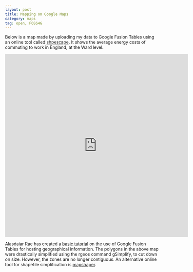 ```yaml
---
layout: post
title: Mapping on Google Maps
category: maps
tag: open, FOSS4G
---
```


Below is a map made by uploading my data to Google Fusion Tables using an online tool called [shpescape](http://www.shpescape.com/). It shows the average energy costs of commuting to work in England, at the Ward level. 

<iframe width="600" height="600" scrolling="no" frameborder="no" src="https://www.google.com/fusiontables/embedviz?q=select+col2+from+1b37Wal1u5VWBne_uOpEjyNfyA1_Rk_5BprLTQbg&amp;viz=MAP&amp;h=false&amp;lat=52.93871655962058&amp;lng=-2.3290743055849816&amp;t=1&amp;z=5&amp;l=col2"> </iframe>

Alasdaiar Rae has created a [basic tutorial](http://undertheraedar.blogspot.co.uk/2011/10/mapping-methods.html) on the use of Google Fusion Tables for hosting geographical information. The polygons in the above map were drastically simplified using the rgeos command gSimplify, to cut down on size. However, the zones are no longer contiguous. An alternative online tool for shapefile simplification is [mapshaper](http://mapshaper.org/).
